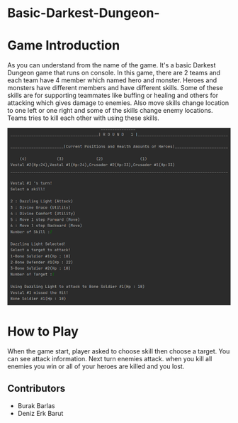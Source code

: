 # Basic-Darkest-Dungeon-

# Game Introduction

As you can understand from the name of the game. It's a basic Darkest Dungeon game that runs on console. In this game, there are 2 teams and each team have 4 member which named hero and monster. Heroes and monsters have different members and have different skills. Some of these skills are for supporting teammates like buffing or healing and others for attacking which gives damage to enemies. Also move skills change location to one left or one right  and some of the skills change enemy locations. Teams tries to kill each other with using these skills. 



![screen-shot](image/in-game-screen.png)

# How to Play

When the game start,  player asked to choose skill then choose a target. You can see attack information. Next turn enemies attack. when you kill all enemies you win or all of your heroes are killed and you lost.

## Contributors
   - Burak Barlas
   - Deniz Erk Barut